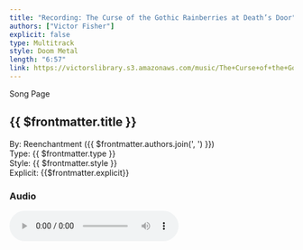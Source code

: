 ```yaml
---
title: "Recording: The Curse of the Gothic Rainberries at Death’s Door"
authors: ["Victor Fisher"]
explicit: false
type: Multitrack
style: Doom Metal
length: "6:57"
link: https://victorslibrary.s3.amazonaws.com/music/The+Curse+of+the+Gothic+Rainberries+at+Death's+Door/The+Curse+of+the+Gothic+Rainberries+at+Death's+Door.mp3
---
```


<g-link to="/song/the-curse-of-the-gothic-rainberries-at-deaths-door">Song Page</g-link>

## {{ $frontmatter.title }}

By: <g-link to="/band/reenchantment">Reenchantment</g-link> ({{ $frontmatter.authors.join(', ') }})   
Type: {{ $frontmatter.type }}  
Style: {{ $frontmatter.style }}  
Explicit: {{$frontmatter.explicit}}

### Audio

<audio controls controlsList="nodownload">
  <source :src="$frontmatter.link" type="audio/mpeg">
Your browser does not support the audio element.
</audio>
